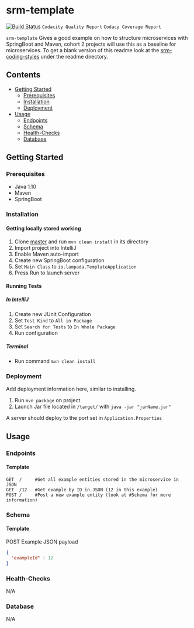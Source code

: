 # srm-template
[![Build Status](https://travis-ci.com/digital-delivery-academy/srm-springboot-template.svg?token=xvGAAFxX7Kq22jyoY92y&branch=master)](https://travis-ci.com/digital-delivery-academy/srm-springboot-template) `Codacity Quality Report` `Codacy Coverage Report`

`srm-template` Gives a good example on how to structure microservices with SpringBoot and Maven, cohort 2 projects will use this as a baseline for microservices. To get a blank version of this readme look at the [srm-coding-styles](https://github.com/digital-delivery-academy/srm-code-style/) under the readme directory.

## Contents
   - [Getting Started](#getting-started)
      - [Prerequisites](#prerequisites)
      - [Installation](#Installation)
      - [Deployment](#Deployment)
   - [Usage](#usage)
      - [Endpoints](#Endpoints)
      - [Schema](#Schema)
      - [Health-Checks](#Health-Checks)
      - [Database](#Database)

## Getting Started
### Prerequisites
   - Java 1.10
   - Maven
   - SpringBoot
  
### Installation
#### Getting locally stored working
   1. Clone [master](https://github.com/digital-delivery-academy/srm-srm-template) and 
  run `mvn clean install` in its directory
   2. Import project into IntelliJ
   3. Enable Maven auto-import
   4. Create new SpringBoot configuration
   5. Set `Main Class` to `io.lampada.TemplateApplication`
   6. Press Run to launch server

#### Running Tests   
##### In IntelliJ
  1. Create new JUnit Configuration 
  2. Set `Test Kind` to `All in Package`
  3. Set `Search for Tests` to `In Whole Package`
  4. Run configuration

##### Terminal
   - Run command `mvn clean install`

### Deployment
Add deployment information here, similar to installing.
  1. Run `mvn package` on project
  2. Launch Jar file located in `/target/` with `java -jar "jarName.jar"`
  
A server should deploy to the port set in `Application.Properties`

## Usage
### Endpoints
#### Template
```http request
GET  /     #Get all example entities stored in the microservice in JSON
GET  /12   #Get example by ID in JSON (12 in this example)
POST /     #Post a new example entity (look at #Schema for more information)
```

### Schema
#### Template
POST Example JSON payload
```json
{
  "exampleId" : 12
}
```

### Health-Checks
N/A

### Database 
N/A
